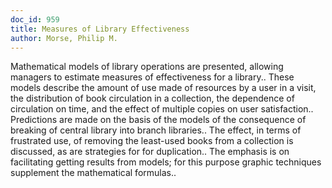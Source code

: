 ```yaml
---
doc_id: 959
title: Measures of Library Effectiveness
author: Morse, Philip M.
---
```


Mathematical models of library operations are presented, allowing managers to
estimate measures of effectiveness for a library.. These models describe the
amount of use made of resources by a user in a visit, the distribution of book
circulation in a collection, the dependence of circulation on time, and the 
effect of multiple copies on user satisfaction.. Predictions are made on the 
basis of the models of the consequence of breaking of central library into 
branch libraries.. The effect, in terms of frustrated use, of removing the 
least-used books from a collection is discussed, as are strategies for for
duplication.. The emphasis is on facilitating getting results from models; for
this purpose graphic techniques supplement the mathematical formulas..